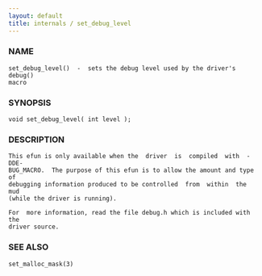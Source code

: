 ```yaml
---
layout: default
title: internals / set_debug_level
---
```


### NAME

    set_debug_level()  -  sets the debug level used by the driver's debug()
    macro

### SYNOPSIS

    void set_debug_level( int level );

### DESCRIPTION

    This efun is only available when the  driver  is  compiled  with  -DDE‐
    BUG_MACRO.  The purpose of this efun is to allow the amount and type of
    debugging information produced to be controlled  from  within  the  mud
    (while the driver is running).

    For  more information, read the file debug.h which is included with the
    driver source.

### SEE ALSO

    set_malloc_mask(3)

